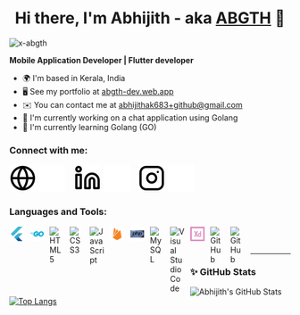 <h1 align="center">Hi there, I'm Abhijith - aka <a href="https://abgth-dev.web.app/">ABGTH</a> 👋</h1>
<p align="left"> <img src="https://komarev.com/ghpvc/?username=x-abgth&label=Profile%20views&color=0e75b6&style=flat" alt="x-abgth" /> </p>

<b>Mobile Application Developer | Flutter developer</b>
* 🌍  I'm based in Kerala, India
* 🖥️  See my portfolio at [abgth-dev.web.app](http://abgth-dev.web.app)
* ✉️  You can contact me at [abhijithak683+github@gmail.com](mailto:abhijithak683+github@gmail.com)
* 🚀  I'm currently working on a chat application using Golang 
* 🧠  I'm currently learning Golang (GO)

### Connect with me:

[![website](./img/globe-light.svg)](https://abgth-dev.web.app/#gh-light-mode-only "Portfolio Website")
[![website](./img/globe-dark.svg)](https://abgth-dev.web.app/#gh-dark-mode-only "Portfolio Website")
&nbsp;&nbsp;
[![website](./img/linkedin-light.svg)](https://www.linkedin.com/in/abhijith-a-356850192/#gh-light-mode-only "Linkedin")
[![website](./img/linkedin-dark.svg)](https://www.linkedin.com/in/abhijith-a-356850192/#gh-dark-mode-only "Linkedin")
&nbsp;&nbsp;
[![website](./img/instagram-light.svg)](https://instagram.com/__abgth?utm_medium=copy_link#gh-light-mode-only "Instagram")
[![website](./img/instagram-dark.svg)](https://instagram.com/__abgth?utm_medium=copy_link#gh-dark-mode-only "Instagram")

### Languages and Tools:

[<img align="left" alt="Flutter" width="26px" src="https://github.com/devicons/devicon/blob/v2.14.0/icons/flutter/flutter-original.svg" style="padding-right:10px;" />](https://flutter.dev/ "Flutter")
[<img align="left" alt="Golang" width="26px" src="https://github.com/devicons/devicon/blob/v2.14.0/icons/go/go-original-wordmark.svg" style="padding-right:10px;" />](https://go.dev/ "Golang")
[<img align="left" alt="HTML5" width="26px" src="https://cdn.jsdelivr.net/gh/devicons/devicon/icons/html5/html5-original.svg" style="padding-right:10px;" />](https://en.wikipedia.org/wiki/HTML "HTML")
[<img align="left" alt="CSS3" width="26px" src="https://cdn.jsdelivr.net/gh/devicons/devicon/icons/css3/css3-original.svg" style="padding-right:10px;" />](https://en.wikipedia.org/wiki/CSS "CSS")
[<img align="left" alt="JavaScript" width="26px" src="https://cdn.jsdelivr.net/gh/devicons/devicon/icons/javascript/javascript-original.svg" style="padding-right:10px;" />](https://www.javascript.com/ "JavaScript")
[<img align="left" alt="Firebase" width="26px" src="https://github.com/devicons/devicon/blob/v2.14.0/icons/firebase/firebase-plain.svg" style="padding-right:10px;" />](https://firebase.google.com/ "Firebase")
[<img align="left" alt="php" width="26px" src="https://github.com/devicons/devicon/blob/v2.14.0/icons/php/php-original.svg" style="padding-right:10px;" />](https://www.phpmyadmin.net/ "PHP")
[<img align="left" alt="MySQL" width="26px" src="https://cdn.jsdelivr.net/gh/devicons/devicon/icons/mysql/mysql-original.svg" style="padding-right:10px;" />](https://www.mysql.com/ "MySQL")
[<img align="left" alt="Visual Studio Code" width="26px" src="https://cdn.jsdelivr.net/gh/devicons/devicon/icons/vscode/vscode-original.svg" style="padding-right:10px;" />](https://code.visualstudio.com/ "Visual Studio Code")
[<img align="left" alt="Adobe Xd" width="26px" src="https://github.com/devicons/devicon/blob/v2.14.0/icons/xd/xd-line.svg" style="padding-right:10px;" />](https://www.adobe.com/in/products/xd.html "Adobe Xd")
<!-- [<img align="left" alt="Git" width="26px" src="https://cdn.jsdelivr.net/gh/devicons/devicon/icons/git/git-original.svg" style="padding-right:10px;" />](https://git-scm.com/ "Git") -->
[<img align="left" alt="GitHub" width="26px" src="https://user-images.githubusercontent.com/3369400/139447912-e0f43f33-6d9f-45f8-be46-2df5bbc91289.png" style="padding-right:10px;" />](https://github.com/ "GitHub")
[<img align="left" alt="GitHub" width="26px" src="https://user-images.githubusercontent.com/3369400/139448065-39a229ba-4b06-434b-bc67-616e2ed80c8f.png" style="padding-right:10px;" />](https://github.com/ "GitHub")

<br />
<br />

---

### ✨ GitHub Stats

<img align="left" alt="Abhijith's GitHub Stats" src="https://github-readme-stats.vercel.app/api?username=x-abgth&show_icons=true&hide_border=false&title_color=2196F3&icon_color=FFE400&bg_color=80,09131B,161616&text_color=ffffff&border_color=0c1a25" />

[![Top Langs](https://github-readme-stats.vercel.app/api/top-langs/?username=x-abgth&bg_color=80,09131B,161616&text_color=ccc&border_color=0c1a25)](https://github.com/anuraghazra/github-readme-stats)
